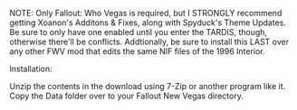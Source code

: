 NOTE: Only Fallout: Who Vegas is required, but I STRONGLY recommend getting Xoanon's Additons & Fixes, along with Spyduck's Theme Updates. Be sure to only have one enabled until you enter the TARDIS, though, otherwise there'll be conflicts.
Addtionally, be sure to install this LAST over any other FWV mod that edits the same NIF files of the 1996 Interior.


Installation:

Unzip the contents in the download using 7-Zip or another program like it.
Copy the Data folder over to your Fallout New Vegas directory.
